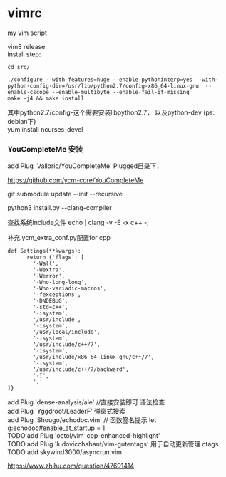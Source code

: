 vimrc
=====

my vim script   

vim8 release.  
install step:  

    cd src/  
    
    ./configure --with-features=huge --enable-pythoninterp=yes --with-python-config-dir=/usr/lib/python2.7/config-x86_64-linux-gnu  --enable-cscope --enable-multibyte --enable-fail-if-missing  
    make -j4 && make install

其中python2.7/config-这个需要安装libpython2.7， 以及python-dev (ps: debian下)  
yum install ncurses-devel   



### YouCompleteMe 安装

add Plug 'Valloric/YouCompleteMe'
Plugged目录下， 

https://github.com/ycm-core/YouCompleteMe

git submodule update --init --recursive

python3 install.py --clang-compiler

查找系统include文件
echo | clang -v -E -x c++ -;

补充.ycm_extra_conf.py配置for cpp

```
def Settings(**kwargs):
      return {'flags': [
        '-Wall',
        '-Wextra',
        '-Werror',
        '-Wno-long-long',
        '-Wno-variadic-macros',
        '-fexceptions',
        '-DNDEBUG',
        '-std=c++',
        '-isystem',
        '/usr/include',
        '-isystem',
        '/usr/local/include',
        '-isystem',
        '/usr/include/c++/7',
        '-isystem',
        '/usr/include/x86_64-linux-gnu/c++/7',
        '-isystem',
        '/usr/include/c++/7/backward',
        '-I',
        '.'
]}
```



add Plug 'dense-analysis/ale'  //直接安装即可 语法检查   
add Plug 'Yggdroot/LeaderF'     弹窗式搜索   
add Plug 'Shougo/echodoc.vim'   // 函数签名提示    let g:echodoc#enable_at_startup = 1    
TODO add Plug 'octol/vim-cpp-enhanced-highlight'    
TODO add Plug 'ludovicchabant/vim-gutentags'  用于自动更新管理 ctags
TODO add skywind3000/asyncrun.vim     

https://www.zhihu.com/question/47691414
